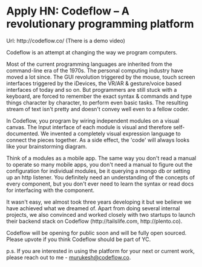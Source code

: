 # Apply HN: Codeflow – A revolutionary programming platform

Url: http:&#x2F;&#x2F;codeflow.co&#x2F; (There is a demo video)<p>Codeflow is an attempt at changing the way we program computers.<p>Most of the current programming languages are inherited from the command-line era of the 1970s. The personal computing industry have moved a lot since. The GUI revolution triggered by the mouse, touch screen interfaces triggered by the iDevices, the VR&#x2F;AR &amp; gesture&#x2F;voice based interfaces of today and so on.  But programmers are still stuck with a keyboard, are forced to remember the exact syntax &amp; commands and type things character by character, to perform even basic tasks. The resulting stream of text isn&#x27;t pretty and doesn&#x27;t convey well even to a fellow coder.<p>In Codeflow, you program by wiring independent modules on a visual canvas. The Input interface of each module is visual and therefore self-documented. We invented a completely visual expression language to connect the pieces together. As a side effect, the &#x27;code&#x27; will always looks like your brainstorming diagram.<p>Think of a modules as a mobile app. The same way you don&#x27;t read a manual to operate so many mobile apps, you don&#x27;t need a manual to figure out the configuration for individual modules, be it querying a mongo db or setting up an http listener. You definitely need an understanding of the concepts of every component, but you don&#x27;t ever need to learn the syntax or read docs for interfacing with the component.<p>It wasn&#x27;t easy, we almost took three years developing it but we believe we have achieved what we dreamed of. Apart from doing several internal projects, we also convinced and worked closely with two startups to launch their backend stack on Codeflow (http:&#x2F;&#x2F;tailslife.com, http:&#x2F;&#x2F;plento.co).<p>Codeflow will be opening for public soon and will be fully open sourced. Please upvote if you think Codeflow should be part of YC.<p>p.s. If you are interested in using the platform for your next or current work, please reach out to me - murukesh@codeflow.co.
